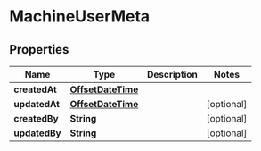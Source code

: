# MachineUserMeta

## Properties
Name | Type | Description | Notes
------------ | ------------- | ------------- | -------------
**createdAt** | [**OffsetDateTime**](OffsetDateTime.md) |  | 
**updatedAt** | [**OffsetDateTime**](OffsetDateTime.md) |  |  [optional]
**createdBy** | **String** |  |  [optional]
**updatedBy** | **String** |  |  [optional]
